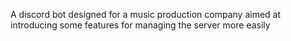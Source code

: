 A discord bot designed for a music production company aimed at introducing some features for managing the server more easily
